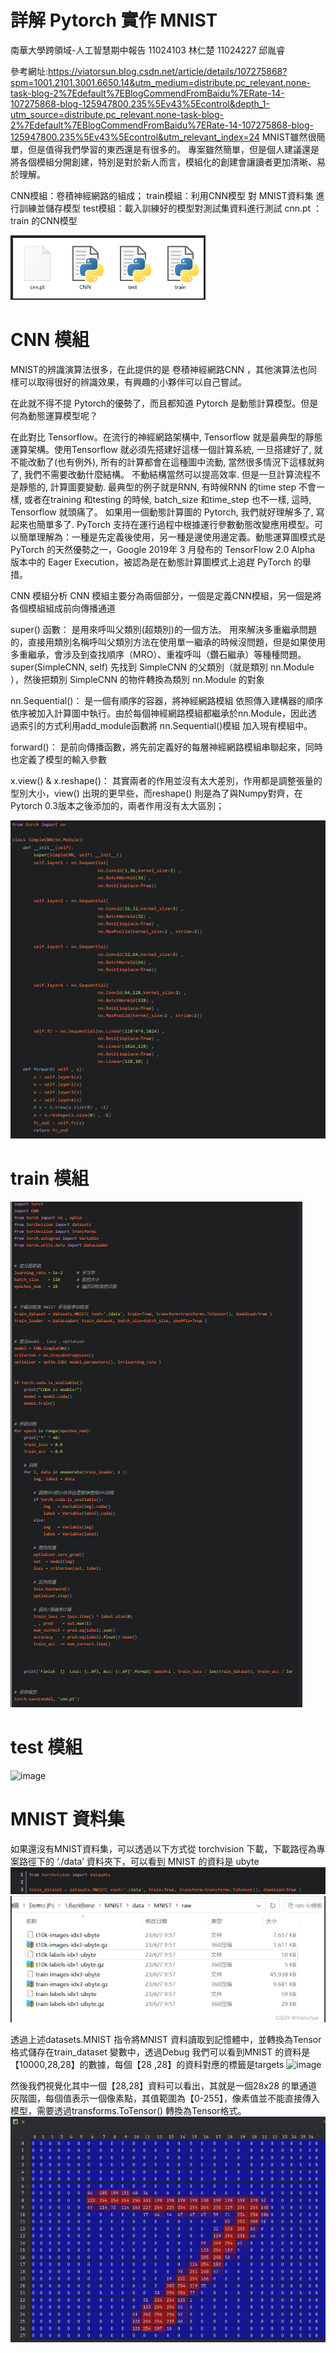 # 詳解 Pytorch 實作 MNIST
南華大學跨領域-人工智慧期中報告
11024103 林仁楚 11024227 邱胤睿

參考網址:https://viatorsun.blog.csdn.net/article/details/107275868?spm=1001.2101.3001.6650.14&utm_medium=distribute.pc_relevant.none-task-blog-2%7Edefault%7EBlogCommendFromBaidu%7ERate-14-107275868-blog-125947800.235%5Ev43%5Econtrol&depth_1-utm_source=distribute.pc_relevant.none-task-blog-2%7Edefault%7EBlogCommendFromBaidu%7ERate-14-107275868-blog-125947800.235%5Ev43%5Econtrol&utm_relevant_index=24
MNIST雖然很簡單，但是值得我們學習的東西還是有很多的。
專案雖然簡單，但是個人建議還是將各個模組分開創建，特別是對於新人而言，模組化的創建會讓讀者更加清晰、易於理解。

CNN模組：卷積神經網路的組成；
train模組：利用CNN模型 對 MNIST資料集 進行訓練並儲存模型
test模組：載入訓練好的模型對測試集資料進行測試
cnn.pt ： train 的CNN模型

![image](https://github.com/zipo0505/MINIST/blob/main/%E8%9E%A2%E5%B9%95%E6%93%B7%E5%8F%96%E7%95%AB%E9%9D%A2%202024-11-03%20150849.png?raw=true)
# CNN 模組
MNIST的辨識演算法很多，在此提供的是 卷積神經網路CNN ，其他演算法也同樣可以取得很好的辨識效果，有興趣的小夥伴可以自己嘗試。

在此就不得不提 Pytorch的優勢了，而且都知道 Pytorch 是動態計算模型。但是何為動態運算模型呢？

在此對比 Tensorflow。在流行的神經網路架構中, Tensorflow 就是最典型的靜態運算架構。使用Tensorflow 就必須先搭建好這樣一個計算系統, 一旦搭建好了, 就不能改動了(也有例外), 所有的計算都會在這種圖中流動, 當然很多情況下這樣就夠了, 我們不需要改動什麼結構。
不動結構當然可以提高效率. 但是一旦計算流程不是靜態的, 計算圖要變動. 最典型的例子就是RNN, 有時候RNN 的time step 不會一樣, 或者在training 和testing 的時候, batch_size 和time_step 也不一樣, 這時, Tensorflow 就頭痛了。
如果用一個動態計算圖的 Pytorch, 我們就好理解多了, 寫起來也簡單多了. PyTorch 支持在運行過程中根據運行參數動態改變應用模型。可以簡單理解為：一種是先定義後使用，另一種是邊使用邊定義。動態運算圖模式是 PyTorch 的天然優勢之一，Google 2019年 3 月發布的 TensorFlow 2.0 Alpha 版本中的 Eager Execution，被認為是在動態計算圖模式上追趕 PyTorch 的舉措。

CNN 模組分析
CNN 模組主要分為兩個部分，一個是定義CNN模組，另一個是將各個模組組成前向傳播通道

super() 函數： 是用來呼叫父類別(超類別)的一個方法。
用來解決多重繼承問題的，直接用類別名稱呼叫父類別方法在使用單一繼承的時候沒問題，但是如果使用多重繼承，會涉及到查找順序（MRO）、重複呼叫（鑽石繼承）等種種問題。
super(SimpleCNN, self) 先找到 SimpleCNN 的父類別（就是類別 nn.Module ），然後把類別 SimpleCNN 的物件轉換為類別 nn.Module 的對象

nn.Sequential()： 是一個有順序的容器，將神經網路模組 依照傳入建構器的順序依序被加入計算圖中執行。由於每個神經網路模組都繼承於nn.Module，因此透過索引的方式利用add_module函數將 nn.Sequential()模組 加入現有模組中。

forward()： 是前向傳播函數，將先前定義好的每層神經網路模組串聯起來，同時也定義了模型的輸入參數

x.view() & x.reshape()： 其實兩者的作用並沒有太大差別，作用都是調整張量的型別大小，view() 出現的更早些，而reshape() 則是為了與Numpy對齊，在Pytorch 0.3版本之後添加的，兩者作用沒有太大區別；

![image](https://github.com/zipo0505/MINIST/blob/main/%E8%9E%A2%E5%B9%95%E6%93%B7%E5%8F%96%E7%95%AB%E9%9D%A2%202024-11-03%20150454.png?raw=true)
# train 模組
![image](https://github.com/zipo0505/MINIST/blob/main/%E8%9E%A2%E5%B9%95%E6%93%B7%E5%8F%96%E7%95%AB%E9%9D%A2%202024-11-03%20145607.png?raw=true)
# test 模組
![image](https://github.com/user-attachments/assets/cc17038c-c9d8-4b8c-971d-c34dd8e33832)

# MNIST 資料集
如果還沒有MNIST資料集，可以透過以下方式從 torchvision 下載，下載路徑為專案路徑下的 ‘./data’ 資料夾下，可以看到 MNIST 的資料是 ubyte
![image](https://github.com/zipo0505/MINIST/blob/main/%E8%9E%A2%E5%B9%95%E6%93%B7%E5%8F%96%E7%95%AB%E9%9D%A2%202024-11-03%20150435.png?raw=true)
![image](https://github.com/zipo0505/MINIST/blob/main/%E8%9E%A2%E5%B9%95%E6%93%B7%E5%8F%96%E7%95%AB%E9%9D%A2%202024-11-03%20150418.png?raw=true)

透過上述datasets.MNIST 指令將MNIST 資料讀取到記憶體中，並轉換為Tensor 格式儲存在train_dataset 變數中，透過Debug 我們可以看到MNIST 的資料是【10000,28,28】的數據，每個【28 ,28】的資料對應的標籤是targets
![image](https://github.com/user-attachments/assets/6cebf45d-797a-4686-9d8e-ff8deb8484cf)

然後我們視覺化其中一個【28,28】資料可以看出，其就是一個28x28 的單通道灰階圖，每個值表示一個像素點，其值範圍為【0-255】，像素值並不能直接傳入模型，需要透過transforms.ToTensor() 轉換為Tensor格式。
![image](https://github.com/zipo0505/MINIST/blob/main/%E8%9E%A2%E5%B9%95%E6%93%B7%E5%8F%96%E7%95%AB%E9%9D%A2%202024-11-03%20150315.png?raw=true)
